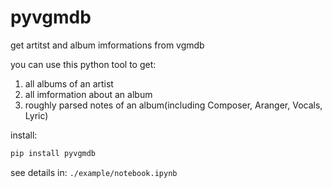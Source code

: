 # pyvgmdb
get artitst and album imformations from vgmdb

you can use this python tool to get:

1. all albums of an artist
2. all imformation about an album
3. roughly parsed notes of an album(including Composer, Aranger, Vocals, Lyric)


install:

```cmd
pip install pyvgmdb
```

see details in: `./example/notebook.ipynb`
